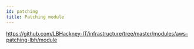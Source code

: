 ```yaml
---
id: patching
title: Patching module
---
```


https://github.com/LBHackney-IT/infrastructure/tree/master/modules/aws-patching-lbh/module